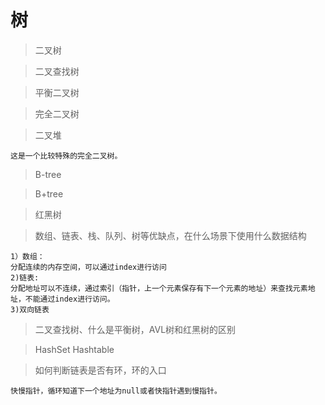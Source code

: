 # 树
>二叉树

>二叉查找树

>平衡二叉树

>完全二叉树

>二叉堆

	这是一个比较特殊的完全二叉树。

>B-tree

>B+tree

>红黑树

>数组、链表、栈、队列、树等优缺点，在什么场景下使用什么数据结构

	1）数组：
	分配连续的内存空间，可以通过index进行访问
	2)链表:
	分配地址可以不连续，通过索引（指针，上一个元素保存有下一个元素的地址）来查找元素地址，不能通过index进行访问。
	3)双向链表

>二叉查找树、什么是平衡树，AVL树和红黑树的区别

>HashSet Hashtable

>如何判断链表是否有环，环的入口

	快慢指针，循环知道下一个地址为null或者快指针遇到慢指针。

